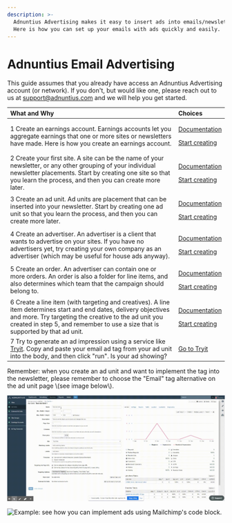 ```yaml
---
description: >-
  Adnuntius Advertising makes it easy to insert ads into emails/newsletters.
  Here is how you can set up your emails with ads quickly and easily.
---
```


# Adnuntius Email Advertising

This guide assumes that you already have access an Adnuntius Advertising account \(or network\). If you don't, but would like one, please reach out to us at support@adnuntius.com and we will help you get started. 

<table>
  <thead>
    <tr>
      <th style="text-align:left">What and Why</th>
      <th style="text-align:left">Choices</th>
    </tr>
  </thead>
  <tbody>
    <tr>
      <td style="text-align:left">1 Create an earnings account. Earnings accounts let you aggregate earnings
        that one or more sites or newsletters have made. Here is how you create
        an earnings account.</td>
      <td style="text-align:left">
        <p><a href="adnuntius-advertising/admin-ui/inventory/earnings-accounts.md">Documentation</a>
        </p>
        <p><a href="https://admin.adnuntius.com/earnings-accounts">Start creating</a>
        </p>
      </td>
    </tr>
    <tr>
      <td style="text-align:left">2 Create your first site. A site can be the name of your newsletter, or
        any other grouping of your individual newsletter placements. Start by creating
        one site so that you learn the process, and then you can create more later.</td>
      <td
      style="text-align:left">
        <p><a href="adnuntius-advertising/admin-ui/inventory/sites.md">Documentation</a>
        </p>
        <p><a href="https://admin.adnuntius.com/sites">Start creating</a>
        </p>
        </td>
    </tr>
    <tr>
      <td style="text-align:left">3 Create an ad unit. Ad units are placement that can be inserted into
        your newsletter. Start by creating one ad unit so that you learn the process,
        and then you can create more later.</td>
      <td style="text-align:left">
        <p><a href="adnuntius-advertising/admin-ui/inventory/adunits-1.md">Documentation</a>
        </p>
        <p><a href="https://admin.adnuntius.com/ad-units">Start creating</a>
        </p>
      </td>
    </tr>
    <tr>
      <td style="text-align:left">4 Create an advertiser. An advertiser is a client that wants to advertise
        on your sites. If you have no advertisers yet, try creating your own company
        as an advertiser (which may be useful for house ads anyway).</td>
      <td style="text-align:left">
        <p><a href="adnuntius-advertising/admin-ui/advertising/advertisers.md">Documentation</a>
        </p>
        <p><a href="https://admin.adnuntius.com/advertisers">Start creating</a>
        </p>
      </td>
    </tr>
    <tr>
      <td style="text-align:left">5 Create an order. An advertiser can contain one or more orders. An order
        is also a folder for line items, and also determines which team that the
        campaign should belong to.</td>
      <td style="text-align:left">
        <p><a href="adnuntius-advertising/admin-ui/advertising/orders.md">Documentation</a>
        </p>
        <p><a href="https://admin.adnuntius.com/orders">Start creating</a>
        </p>
      </td>
    </tr>
    <tr>
      <td style="text-align:left">6 Create a line item (with targeting and creatives). A line item determines
        start and end dates, delivery objectives and more. Try targeting the creative
        to the ad unit you created in step 5, and remember to use a size that is
        supported by that ad unit.</td>
      <td style="text-align:left">
        <p><a href="adnuntius-advertising/admin-ui/advertising/line-items.md">Documentation</a>
        </p>
        <p><a href="https://admin.adnuntius.com/line-items">Start creating</a>
        </p>
      </td>
    </tr>
    <tr>
      <td style="text-align:left">7 Try to generate an ad impression using a service like <a href="https://www.w3schools.com/html/tryit.asp?filename=tryhtml_basic">Tryit</a>.
        Copy and paste your email ad tag from your ad unit into the body, and then
        click &quot;run&quot;. Is your ad showing?</td>
      <td style="text-align:left"><a href="https://www.w3schools.com/html/tryit.asp?filename=tryhtml_basic">Go to Tryit</a>
      </td>
    </tr>
  </tbody>
</table>Remember: when you create an ad unit and want to implement the tag into the newsletter, please remember to choose the "Email" tag alternative on the ad unit page \(see image below\). 

![Remember to choose the &quot;Email&quot; tag alternative when implementing in your email.](.gitbook/assets/202003-email-tag.gif)

![Example: see how you can implement ads using Mailchimp&apos;s code block.](.gitbook/assets/202004-mailchimp-example.gif)

